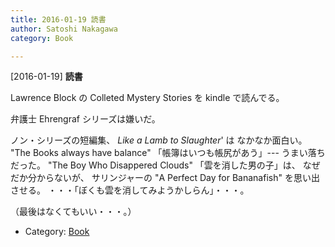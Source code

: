 ```yaml
---
title: 2016-01-19 読書
author: Satoshi Nakagawa
category: Book

---
```


[2016-01-19] **読書** 

 Lawrence Block の
Colleted Mystery Stories
を kindle で読んでる。

 弁護士 Ehrengraf シリーズは嫌いだ。

 ノン・シリーズの短編集、
_Like a Lamb to Slaughter_' は
なかなか面白い。
"The Books always have balance"
「帳簿はいつも帳尻があう」---
うまい落ちだった。
"The Boy Who Disappered Clouds"
「雲を消した男の子」は、
なぜだか分からないが、
サリンジャーの "A Perfect Day for 
Bananafish" を思い出させる。
・・・「ぼくも雲を消してみようかしらん」・・・。

 （最後はなくてもいい・・・。）

- Category: [Book](https://merapano.github.io/categories.html#Book)

